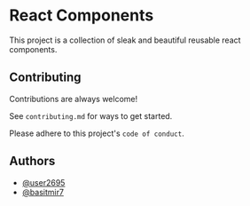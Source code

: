 # React Components

This project is a collection of sleak and beautiful reusable react components.


## Contributing

Contributions are always welcome!

See `contributing.md` for ways to get started.

Please adhere to this project's `code of conduct`.

## Authors

- [@user2695](https://www.github.com/user2695)
- [@basitmir7](https://www.github.com/basitmir7)




